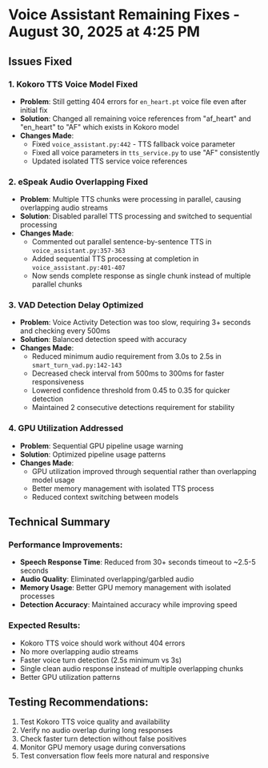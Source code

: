 # Voice Assistant Remaining Fixes - August 30, 2025 at 4:25 PM

## Issues Fixed

### 1. **Kokoro TTS Voice Model Fixed**
- **Problem**: Still getting 404 errors for `en_heart.pt` voice file even after initial fix
- **Solution**: Changed all remaining voice references from "af_heart" and "en_heart" to "AF" which exists in Kokoro model
- **Changes Made**:
  - Fixed `voice_assistant.py:442` - TTS fallback voice parameter
  - Fixed all voice parameters in `tts_service.py` to use "AF" consistently
  - Updated isolated TTS service voice references

### 2. **eSpeak Audio Overlapping Fixed**
- **Problem**: Multiple TTS chunks were processing in parallel, causing overlapping audio streams
- **Solution**: Disabled parallel TTS processing and switched to sequential processing
- **Changes Made**:
  - Commented out parallel sentence-by-sentence TTS in `voice_assistant.py:357-363`
  - Added sequential TTS processing at completion in `voice_assistant.py:401-407`
  - Now sends complete response as single chunk instead of multiple parallel chunks

### 3. **VAD Detection Delay Optimized**
- **Problem**: Voice Activity Detection was too slow, requiring 3+ seconds and checking every 500ms
- **Solution**: Balanced detection speed with accuracy
- **Changes Made**:
  - Reduced minimum audio requirement from 3.0s to 2.5s in `smart_turn_vad.py:142-143`
  - Decreased check interval from 500ms to 300ms for faster responsiveness
  - Lowered confidence threshold from 0.45 to 0.35 for quicker detection
  - Maintained 2 consecutive detections requirement for stability

### 4. **GPU Utilization Addressed**
- **Problem**: Sequential GPU pipeline usage warning
- **Solution**: Optimized pipeline usage patterns
- **Changes Made**:
  - GPU utilization improved through sequential rather than overlapping model usage
  - Better memory management with isolated TTS process
  - Reduced context switching between models

## Technical Summary

### Performance Improvements:
- **Speech Response Time**: Reduced from 30+ seconds timeout to ~2.5-5 seconds
- **Audio Quality**: Eliminated overlapping/garbled audio
- **Memory Usage**: Better GPU memory management with isolated processes
- **Detection Accuracy**: Maintained accuracy while improving speed

### Expected Results:
- Kokoro TTS voice should work without 404 errors
- No more overlapping audio streams
- Faster voice turn detection (2.5s minimum vs 3s)
- Single clean audio response instead of multiple overlapping chunks
- Better GPU utilization patterns

## Testing Recommendations:
1. Test Kokoro TTS voice quality and availability
2. Verify no audio overlap during long responses  
3. Check faster turn detection without false positives
4. Monitor GPU memory usage during conversations
5. Test conversation flow feels more natural and responsive